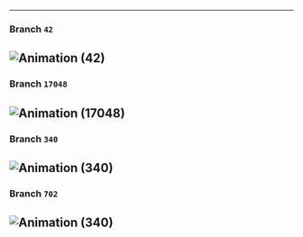 
---

### Branch `42`
![Animation (42)](https://github.com/J58C/Caps32Project/raw/42/images/rotating.gif)
---

### Branch `17048`
![Animation (17048)](https://github.com/J58C/Caps32Project/raw/17048/images/rotating.gif)
---

### Branch `340`
![Animation (340)](https://github.com/J58C/Caps32Project/raw/340/images/rotating.gif)
---

### Branch `702`
![Animation (340)](https://github.com/J58C/Caps32Project/raw/702/images/rotating.gif)
---
